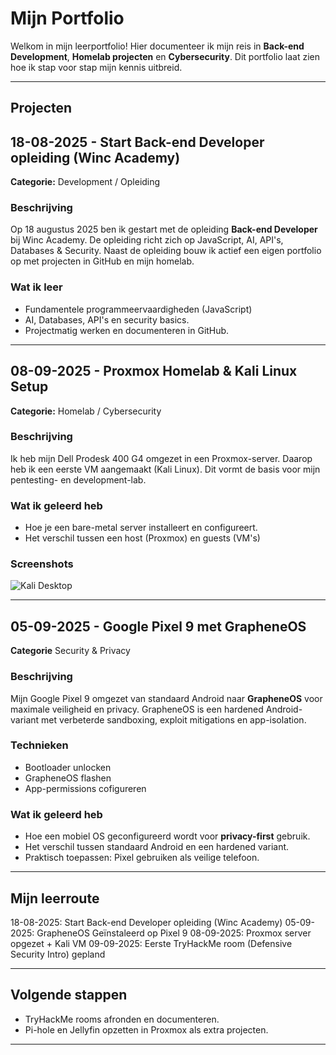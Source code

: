 # Mijn Portfolio
Welkom in mijn leerportfolio!
Hier documenteer ik mijn reis in **Back-end Development**, **Homelab projecten** en **Cybersecurity**.
Dit portfolio laat zien hoe ik stap voor stap mijn kennis uitbreid.

---

## Projecten

## 18-08-2025 - Start Back-end Developer opleiding (Winc Academy)
**Categorie:** Development / Opleiding

### Beschrijving
Op 18 augustus 2025 ben ik gestart met de opleiding **Back-end Developer** bij Winc Academy.
De opleiding richt zich op JavaScript, AI, API's, Databases & Security.
Naast de opleiding bouw ik actief een eigen portfolio op met projecten in GitHub en mijn homelab.

### Wat ik leer
- Fundamentele programmeervaardigheden (JavaScript)
- AI, Databases, API's en security basics.
- Projectmatig werken en documenteren in GitHub.

---

## 08-09-2025 - Proxmox Homelab & Kali Linux Setup
**Categorie:** Homelab / Cybersecurity

### Beschrijving
Ik heb mijn Dell Prodesk 400 G4 omgezet in een Proxmox-server.
Daarop heb ik een eerste VM aangemaakt (Kali Linux).
Dit vormt de basis voor mijn pentesting- en development-lab.

### Wat ik geleerd heb
- Hoe je een bare-metal server installeert en configureert.
- Het verschil tussen een host (Proxmox) en guests (VM's)

### Screenshots
![Kali Desktop](Screenshots/Kali-Desktop.png) 
  
---

## 05-09-2025 - Google Pixel 9 met GrapheneOS
**Categorie** Security & Privacy

### Beschrijving
Mijn Google Pixel 9 omgezet van standaard Android naar **GrapheneOS** voor maximale veiligheid en privacy.
GrapheneOS is een hardened Android-variant met verbeterde sandboxing, exploit mitigations en app-isolation.

### Technieken
- Bootloader unlocken
- GrapheneOS flashen
- App-permissions cofigureren

### Wat ik geleerd heb
- Hoe een mobiel OS geconfigureerd wordt voor **privacy-first** gebruik.
- Het verschil tussen standaard Android en een hardened variant.
- Praktisch toepassen: Pixel gebruiken als veilige telefoon.

---

## Mijn leerroute
18-08-2025: Start Back-end Developer opleiding (Winc Academy)
05-09-2025: GrapheneOS Geïnstaleerd op Pixel 9
08-09-2025: Proxmox server opgezet + Kali VM
09-09-2025: Eerste TryHackMe room (Defensive Security Intro) gepland

---

## Volgende stappen
- TryHackMe rooms afronden en documenteren.
- Pi-hole en Jellyfin opzetten in Proxmox als extra projecten.

---
